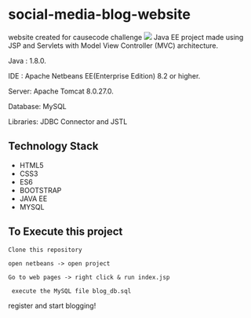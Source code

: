 # social-media-blog-website
website created for causecode challenge 
![](blog-website.gif)
Java EE project made using JSP and Servlets with Model View Controller (MVC) architecture.

Java : 1.8.0.

IDE : Apache Netbeans EE(Enterprise Edition) 8.2 or higher.

Server: Apache Tomcat 8.0.27.0.

Database: MySQL

Libraries: JDBC Connector and JSTL

## Technology Stack
* HTML5
* CSS3
* ES6
* BOOTSTRAP
* JAVA EE
* MYSQL

## To Execute this project
```Clone this repository```

```open netbeans -> open project``` 

```Go to web pages -> right click & run index.jsp```

`` execute the MySQL file blog_db.sql``

register and start blogging!
